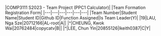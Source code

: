 |COMP3111 S2023 - Team Project (PPC1 Calculator)|
|Team Formation Registration Form|
|---|---|---|---|---|---|
|Team Number|Student Name|Student ID|Github ID|Function Assigned|Is Team Leader(Y)|
|19|LAU, Nga Sze|20712166|AL-root|A||
|^|CHEUNG, Kwok Wai|20762484|copycatv|B||
|^|LEE, Chun Yin|20855126|lkeith0387|C|Y|